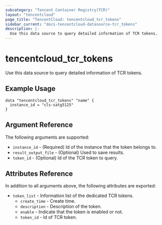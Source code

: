 ```yaml
---
subcategory: "Tencent Container Registry(TCR)"
layout: "tencentcloud"
page_title: "TencentCloud: tencentcloud_tcr_tokens"
sidebar_current: "docs-tencentcloud-datasource-tcr_tokens"
description: |-
  Use this data source to query detailed information of TCR tokens.
---
```


# tencentcloud_tcr_tokens

Use this data source to query detailed information of TCR tokens.

## Example Usage

```hcl
data "tencentcloud_tcr_tokens" "name" {
  instance_id = "cls-satg5125"
}
```

## Argument Reference

The following arguments are supported:

* `instance_id` - (Required) Id of the instance that the token belongs to.
* `result_output_file` - (Optional) Used to save results.
* `token_id` - (Optional) Id of the TCR token to query.

## Attributes Reference

In addition to all arguments above, the following attributes are exported:

* `token_list` - Information list of the dedicated TCR tokens.
  * `create_time` - Create time.
  * `description` - Description of the token.
  * `enable` - Indicate that the token is enabled or not.
  * `token_id` - Id of TCR token.



